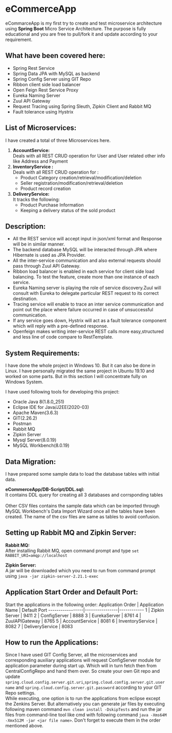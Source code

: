 # eCommerceApp
eCommarceApp is my first try to create and test microservice architecture using **Spring Boot** Micro Service Architecture. The purpose is fully educational and you are free to pull/fork it and update according to your requirement.
## What have been covered here:
* Spring Rest Service
* Spring Data JPA with MySQL as backend
* Spring Config Server using GIT Repo
* Ribbon client side load balancer
* Open Feign Rest Service Proxy
* Eureka Naming Server
* Zuul API Gateway
* Request Tracing using Spring Sleuth, Zipkin Client and Rabbit MQ
* Fault tolerance using Hystrix

## List of Microservices:
I have created a total of three Microservices here.
1. **AccountService:** <br/>
Deals with all REST CRUD operation for User and User related other info like Address and Payment
2. **InventoryService :** <br/>
Deals with all REST CRUD operation for :
    *  Product Category creation/retrieval/modification/deletion
    *  Seller registration/modification/retrieval/deletion
    *  Product record creation
3. **DeliveryService:** <br/>
It tracks the following:
    *  Product Purchase Information
    *  Keeping a delivery status of the sold product
## Description:
* All the REST service will accept input in json/xml format and Response will be in similar manner. 
* The backend database MySQL will be interacted through JPA where Hibernate is used as JPA Provider.
* All the inter-service communication and also external requests should pass through Zuul API Gateway. 
* Ribbon load balancer is enabled in each service for client side load balancing. To test the feature, create more than one instance of each service. 
* Eureka Naming server is playing the role of service discovery.Zuul will consult with Eureka to delegate particular REST request to its correct destination. 
* Tracing service will enable to trace an inter service communication and point out the place where failure occurred in case of unsuccessful communication. 
* If any service goes down, Hystrix will act as a fault tolerance component which will reply with a pre-defined response.
* Openfeign makes writing inter-service REST calls more easy,structured and less line of code compare to RestTemplate.

## System Requirements:
I have done the whole project in Windows 10. But it can also be done in Linux. I have personally migrated the same project in Ubuntu 19.10 and worked on some parts.
But in this section I will concentrate fully on Windows System.

I have used following tools for developing this project:
* Oracle Java 8(1.8.0_251)
* Eclipse IDE for Java/J2EE(2020-03)
* Apache Maven(3.6.3)
* GIT(2.26.2)
* Postman
* Rabbit MQ
* Zipkin Server
* Mysql Server(8.0.19)
* MySQL Workbench(8.0.19)

## Data Migration:
I have prepared some sample data to load the database tables with initial data.

**eCommerceApp/DB-Script/DDL.sql:**<br/> 
It contains DDL query for creating all 3 databases and corrsponding tables<br/><br/>
Other CSV files contains the sample data which can be imported through MySQL Workbench's Data Import Wizard once all the tables have been created. The name of the csv files are same as tables to avoid confusion.

## Setting up Rabbit MQ and Zipkin Server:
**Rabbit MQ:**<br/>
After installing Rabbit MQ, open command prompt and type ```set RABBIT_URI=amqp://localhost```

**Zipkin Server:**<br/>
A jar will be downloaded which you need to run from command prompt using ```java -jar zipkin-server-2.21.1-exec```

## Application Start Order and Default Port:

Start the applications in the following order:
Application Order | Application Name | Default Port
-----------------|----------------|------------
1 | Zipkin Server | 9411
2 | ConfigServer | 8888
3 | EurekaServer | 8761
4 | ZuulAPIGateway | 8765
5 | AccountService | 8081
6 | InventoryService | 8082
7 | DeliveryService | 8083

## How to run the Applications: 
Since I have used GIT Config Server, all the microservices and corresponding auxiliary applications will request ConfigServer module for application parameter during start up. Which will in turn fetch then from CentralConfigRepo and hand them over. So create your own Git repo and update ```spring.cloud.config.server.git.uri```,```spring.cloud.config.server.git.username``` and ```spring.cloud.config.server.git.password``` according to your GIT Repo settings.<br/>
While executing, one option is to run the applications from eclipse except the Zenkins Server. But alternatively you can generate jar files by executing following maven command ```mvn clean install -DskipTests``` and run the jar files from command-line tool like cmd with following command ```java -Xms64M -Xmx512M -jar <jar file name>```. Don't forget to execute them in the order mentioned above.


 
